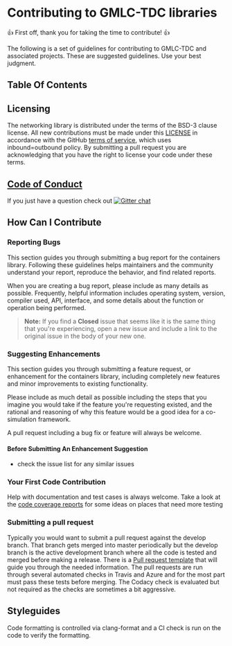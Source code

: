 # Contributing to GMLC-TDC libraries

:+1: First off, thank you for taking the time to contribute! :+1:

The following is a set of guidelines for contributing to GMLC-TDC and associated projects. These are suggested guidelines. Use your best judgment.

## Table Of Contents

## Licensing

The networking library is distributed under the terms of the BSD-3 clause license.
All new contributions must be made under this [LICENSE](LICENSE) in accordance with the GitHub [terms of service](https://help.github.com/en/articles/github-terms-of-service#6-contributions-under-repository-license), which uses inbound=outbound policy.
By submitting a pull request you are acknowledging that you have the right to license your code under these terms.

## [Code of Conduct](.github/CODE_OF_CONDUCT.md)

If you just have a question check out [![Gitter chat](https://badges.gitter.im/GMLC-TDC/HELICS.png)](https://gitter.im/GMLC-TDC/HELICS)

## How Can I Contribute

### Reporting Bugs

This section guides you through submitting a bug report for the containers library. Following these guidelines helps maintainers and the community understand your report, reproduce the behavior, and find related reports.

When you are creating a bug report, please include as many details as possible. Frequently, helpful information includes operating system, version, compiler used, API, interface, and some details about the function or operation being performed.

> **Note:** If you find a **Closed** issue that seems like it is the same thing that you're experiencing, open a new issue and include a link to the original issue in the body of your new one.

### Suggesting Enhancements

This section guides you through submitting a feature request, or enhancement for the containers library, including completely new features and minor improvements to existing functionality.

Please include as much detail as possible including the steps that you imagine you would take if the feature you're requesting existed, and the rational and reasoning of why this feature would be a good idea for a co-simulation framework.

A pull request including a bug fix or feature will always be welcome.

#### Before Submitting An Enhancement Suggestion

- check the issue list for any similar issues

### Your First Code Contribution

Help with documentation and test cases is always welcome. Take a look at the [code coverage reports](https://codecov.io/gh/GMLC-TDC/utilities) for some ideas on places that need more testing

### Submitting a pull request

Typically you would want to submit a pull request against the develop branch. That branch gets merged into master periodically but the develop branch is the active development branch where all the code is tested and merged before making a release. There is a [Pull request template](.github/PULL_REQUEST_TEMPLATE.md) that will guide you through the needed information. The pull requests are run through several automated checks in Travis and Azure and for the most part must pass these tests before merging. The Codacy check is evaluated but not required as the checks are sometimes a bit aggressive.

## Styleguides

Code formatting is controlled via clang-format and a CI check is run on the code to verify the formatting.
